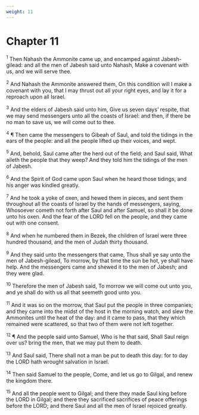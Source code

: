 ```yaml
---
weight: 11
---
```


# Chapter 11

<sup>1</sup> Then Nahash the Ammonite came up, and encamped against Jabesh-gilead: and all the men of Jabesh said unto Nahash, Make a covenant with us, and we will serve thee. 

<sup>2</sup> And Nahash the Ammonite answered them, On this condition will I make a covenant with you, that I may thrust out all your right eyes, and lay it for a reproach upon all Israel. 

<sup>3</sup> And the elders of Jabesh said unto him, Give us seven days’ respite, that we may send messengers unto all the coasts of Israel: and then, if there be no man to save us, we will come out to thee. 

<sup>4</sup> ¶ Then came the messengers to Gibeah of Saul, and told the tidings in the ears of the people: and all the people lifted up their voices, and wept. 

<sup>5</sup> And, behold, Saul came after the herd out of the field; and Saul said, What aileth the people that they weep? And they told him the tidings of the men of Jabesh. 

<sup>6</sup> And the Spirit of God came upon Saul when he heard those tidings, and his anger was kindled greatly. 

<sup>7</sup> And he took a yoke of oxen, and hewed them in pieces, and sent them throughout all the coasts of Israel by the hands of messengers, saying, Whosoever cometh not forth after Saul and after Samuel, so shall it be done unto his oxen. And the fear of the LORD fell on the people, and they came out with one consent. 

<sup>8</sup> And when he numbered them in Bezek, the children of Israel were three hundred thousand, and the men of Judah thirty thousand. 

<sup>9</sup> And they said unto the messengers that came, Thus shall ye say unto the men of Jabesh-gilead, To morrow, by that time the sun be hot, ye shall have help. And the messengers came and shewed it to the men of Jabesh; and they were glad. 

<sup>10</sup> Therefore the men of Jabesh said, To morrow we will come out unto you, and ye shall do with us all that seemeth good unto you. 

<sup>11</sup> And it was so on the morrow, that Saul put the people in three companies; and they came into the midst of the host in the morning watch, and slew the Ammonites until the heat of the day: and it came to pass, that they which remained were scattered, so that two of them were not left together. 

<sup>12</sup> ¶ And the people said unto Samuel, Who is he that said, Shall Saul reign over us? bring the men, that we may put them to death. 

<sup>13</sup> And Saul said, There shall not a man be put to death this day: for to day the LORD hath wrought salvation in Israel. 

<sup>14</sup> Then said Samuel to the people, Come, and let us go to Gilgal, and renew the kingdom there. 

<sup>15</sup> And all the people went to Gilgal; and there they made Saul king before the LORD in Gilgal; and there they sacrificed sacrifices of peace offerings before the LORD; and there Saul and all the men of Israel rejoiced greatly. 


